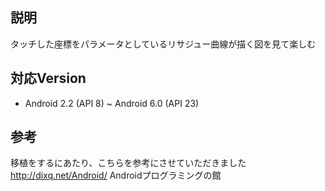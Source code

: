 ## 説明
 タッチした座標をパラメータとしているリサジュー曲線が描く図を見て楽しむ

## 対応Version
 - Android 2.2 (API 8) ~ Android 6.0 (API 23)  

## 参考
移植をするにあたり、こちらを参考にさせていただきました  
http://dixq.net/Android/ Androidプログラミングの館
